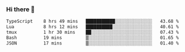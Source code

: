 ### Hi there 🌱
<!--START_SECTION:waka-->

```txt
TypeScript    8 hrs 49 mins   ███████████░░░░░░░░░░░░░░   43.68 %
Lua           8 hrs 12 mins   ██████████░░░░░░░░░░░░░░░   40.61 %
tmux          1 hr 30 mins    ██░░░░░░░░░░░░░░░░░░░░░░░   07.43 %
Bash          19 mins         ▒░░░░░░░░░░░░░░░░░░░░░░░░   01.65 %
JSON          17 mins         ▒░░░░░░░░░░░░░░░░░░░░░░░░   01.40 %
```

<!--END_SECTION:waka-->
<!--
**Dieg0raf/Dieg0raf** is a ✨ _special_ ✨ repository because its `README.md` (this file) appears on your GitHub profile.

Here are some ideas to get you started:

- 🔭 I’m currently working on ...
- 🌱 I’m currently learning ...
- 👯 I’m looking to collaborate on ...
- 🤔 I’m looking for help with ...
- 💬 Ask me about ...
- 📫 How to reach me: ...
- 😄 Pronouns: ...
- ⚡ Fun fact: ...
-->
